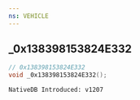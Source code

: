 ```yaml
---
ns: VEHICLE
---
```

## _0x138398153824E332

```c
// 0x138398153824E332
void _0x138398153824E332();
```

```
NativeDB Introduced: v1207
```

